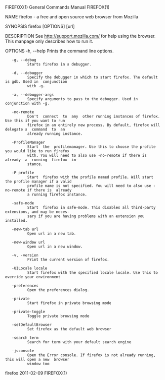 FIREFOX(1)                              General Commands Manual                             FIREFOX(1)

NAME
       firefox - a free and open source web browser from Mozilla

SYNOPSIS
       firefox [OPTIONS] [url]

DESCRIPTION
       See http://support.mozilla.com/ for help using the browser.  This manpage only describes how to
       run it.

OPTIONS
       -h, --help
              Prints the command line options.

       -g, --debug
              Starts firefox in a debugger.

       -d, --debugger
              Specify the debugger in which to start firefox. The default is gdb. Used in  conjunction
              with -g.

       -a, --debugger-args
              Specify arguments to pass to the debugger. Used in conjunction with -g.

       -no-remote
              Don't  connect  to  any  other running instances of firefox. Use this if you want to run
              firefox in an entirely new process. By default, firefox will delegate a  command  to  an
              already running instance.

       -ProfileManager
              Start  the  profilemanager. Use this to choose the profile you would like to run firefox
              with. You will need to also use -no-remote if there is already  a  running  firefox  in‐
              stance.

       -P profile
              Start  firefox with the profile named profile. Will start the profile manager if a valid
              profile name is not specified. You will need to also use -no-remote if there is  already
              a running firefox instance.

       -safe-mode
              Start  firefox in safe-mode. This disables all third-party extensions, and may be neces‐
              sary if you are having problems with an extension you installed.

       -new-tab url
              Open url in a new tab.

       -new-window url
              Open url in a new window.

       -v, -version
              Print the current version of firefox.

       -UILocale locale
              Start firefox with the specified locale locale. Use this to override your environment

       -preferences
              Open the preferences dialog.

       -private
              Start firefox in private browsing mode

       -private-toggle
              Toggle private browsing mode

       -setDefaultBrowser
              Set firefox as the default web browser

       -search term
              Search for term with your default search engine

       -jsconsole
              Open the Error console. If firefox is not already running, this will open a new  browser
              window too

firefox                                       2011-02-09                                    FIREFOX(1)
